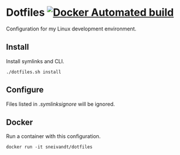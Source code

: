 # Dotfiles [![Docker Automated build](https://img.shields.io/docker/automated/sneivandt/dotfiles.svg)](https://hub.docker.com/r/sneivandt/dotfiles/)

Configuration for my Linux development environment.

## Install

Install symlinks and CLI.

```
./dotfiles.sh install
```

## Configure

Files listed in *.symlinksignore* will be ignored.

## Docker

Run a container with this configuration.

```
docker run -it sneivandt/dotfiles
```
